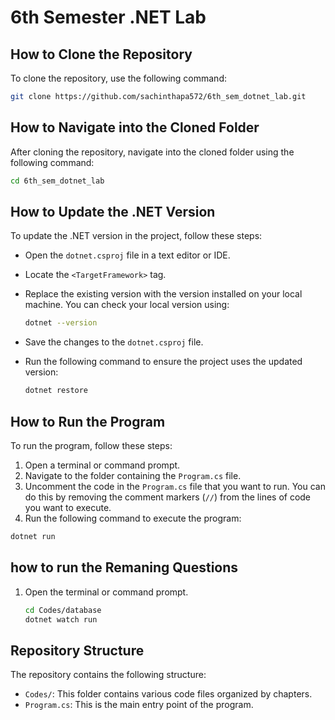 # 6th Semester .NET Lab

## How to Clone the Repository

To clone the repository, use the following command:

```bash
git clone https://github.com/sachinthapa572/6th_sem_dotnet_lab.git
```

## How to Navigate into the Cloned Folder

After cloning the repository, navigate into the cloned folder using the following command:

```sh
cd 6th_sem_dotnet_lab
```

## How to Update the .NET Version

To update the .NET version in the project, follow these steps:

- Open the `dotnet.csproj` file in a text editor or IDE.
- Locate the `<TargetFramework>` tag.
- Replace the existing version with the version installed on your local machine. You can check your local version using:

  ```bash
  dotnet --version
  ```

- Save the changes to the `dotnet.csproj` file.
- Run the following command to ensure the project uses the updated version:

  ```bash
  dotnet restore
  ```

## How to Run the Program

To run the program, follow these steps:

1. Open a terminal or command prompt.
2. Navigate to the folder containing the `Program.cs` file.
3. Uncomment the code in the `Program.cs` file that you want to run. You can do this by removing the comment markers (`//`) from the lines of code you want to execute.
4. Run the following command to execute the program:

```sh
dotnet run
```

## how to run the Remaning Questions

1. Open the terminal or command prompt.

   ```sh
   cd Codes/database
   dotnet watch run
   ```

## Repository Structure

The repository contains the following structure:

- `Codes/`: This folder contains various code files organized by chapters.
- `Program.cs`: This is the main entry point of the program.

